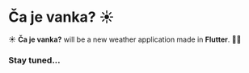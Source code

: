 # Ča je vanka? ☀️

☀️ **Ča je vanka?** will be a new weather application made in **Flutter**. 👨‍💻

### Stay tuned...
